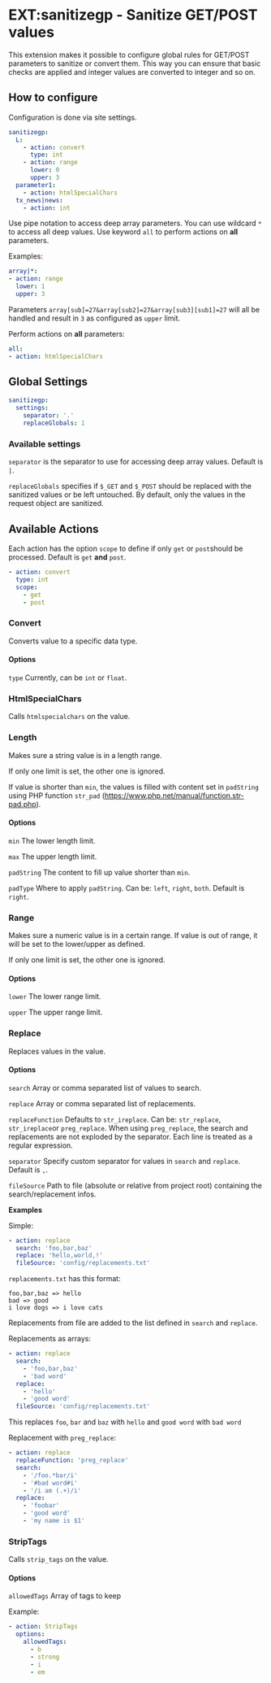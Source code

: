 # EXT:sanitizegp - Sanitize GET/POST values

This extension makes it possible to configure global rules for GET/POST parameters to sanitize or convert them.
This way you can ensure that basic checks are applied and integer values are converted to integer and so on.

## How to configure

Configuration is done via site settings.

```yaml
sanitizegp:
  L:
    - action: convert
      type: int
    - action: range
      lower: 0
      upper: 3
  parameter1:
    - action: htmlSpecialChars
  tx_news|news:
    - action: int
```

Use pipe notation to access deep array parameters.
You can use wildcard `*` to access all deep values.
Use keyword `all` to perform actions on **all** parameters.

Examples:
```yaml
array|*:
- action: range
  lower: 1
  upper: 3
```
Parameters `array[sub]=27&array[sub2]=27&array[sub3][sub1]=27` will all be handled and result in `3` as configured as `upper` limit.


Perform actions on **all** parameters:
```yaml
all:
- action: htmlSpecialChars
```

## Global Settings

```yaml
sanitizegp:
  settings:
    separator: '.'
    replaceGlobals: 1
```

### Available settings

`separator` is the separator to use for accessing deep array values. Default is `|`.

`replaceGlobals` specifies if `$_GET` and `$_POST` should be replaced with the sanitized values or be left untouched. By default, only the values in the request object are sanitized.


## Available Actions

Each action has the option `scope` to define if only `get` or `post`should be processed.
Default is `get` **and** `post`.

```yaml
- action: convert
  type: int
  scope:
    - get
    - post
```

### Convert

Converts value to a specific data type.

#### Options

`type` Currently, can be `int` or `float`.

### HtmlSpecialChars

Calls `htmlspecialchars` on the value.

### Length

Makes sure a string value is in a length range.

If only one limit is set, the other one is ignored.

If value is shorter than `min`, the values is filled with content set in `padString` using PHP function `str_pad` (https://www.php.net/manual/function.str-pad.php).

#### Options

`min` The lower length limit.

`max` The upper length limit.

`padString` The content to fill up value shorter than `min`.

`padType` Where to apply `padString`. Can be: `left`, `right`, `both`. Default is `right`.

### Range

Makes sure a numeric value is in a certain range. If value is out of range, it will be set to the lower/upper as defined.

If only one limit is set, the other one is ignored.

#### Options

`lower` The lower range limit.

`upper` The upper range limit.

### Replace

Replaces values in the value.

#### Options

`search` Array or comma separated list of values to search.

`replace` Array or comma separated list of replacements.

`replaceFunction` Defaults to `str_ireplace`. Can be: `str_replace`, `str_ireplace`or `preg_replace`. When using `preg_replace`, the search and replacements are not exploded by the separator. Each line is treated as a regular expression.

`separator` Specify custom separator for values in `search` and `replace`. Default is `,`.

`fileSource` Path to file (absolute or relative from project root) containing the search/replacement infos.

**Examples**

Simple:
```yaml
- action: replace
  search: 'foo,bar,baz'
  replace: 'hello,world,!'
  fileSource: 'config/replacements.txt'
```

`replacements.txt` has this format:

```
foo,bar,baz => hello
bad => good
i love dogs => i love cats
```

Replacements from file are added to the list defined in `search` and `replace`.

Replacements as arrays:
```yaml
- action: replace
  search:
    - 'foo,bar,baz'
    - 'bad word'
  replace:
    - 'hello'
    - 'good word'
  fileSource: 'config/replacements.txt'
```

This replaces `foo`, `bar` and `baz` with `hello` and `good word` with `bad word`

Replacement with `preg_replace`:

```yaml
- action: replace
  replaceFunction: 'preg_replace'
  search:
    - '/foo.*bar/i'
    - '#bad word#i'
    - '/i am (.+)/i'
  replace:
    - 'foobar'
    - 'good word'
    - 'my name is $1'
```

### StripTags

Calls `strip_tags` on the value.

#### Options

`allowedTags` Array of tags to keep

Example:

```yaml
- action: StripTags
  options:
    allowedTags:
      - b
      - strong
      - i
      - em
```
